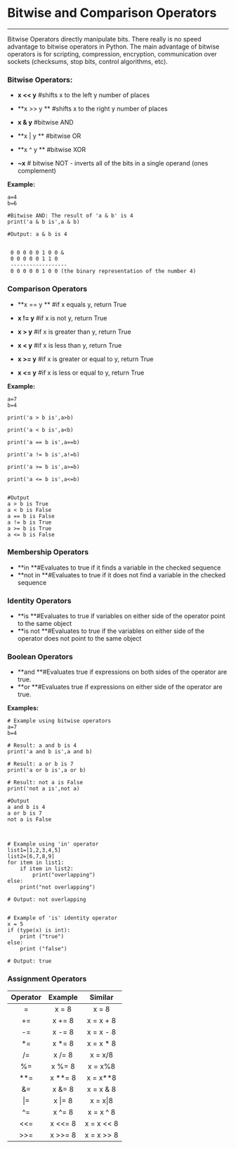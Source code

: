 # Bitwise and Comparison Operators

---

Bitwise Operators directly manipulate bits. There really is no speed advantage to bitwise operators in Python. The main advantage of bitwise operators is for scripting, compression, encryption, communication over sockets \(checksums, stop bits, control algorithms, etc\).

### Bitwise Operators:

* **x &lt;&lt; y**     \#shifts x to the left y number of places​

* **x &gt;&gt; y **    \#shifts x to the right y number of places​

* **x & y**       \#bitwise AND​

* **x \| y **       \#bitwise OR

* **x ^ y **      \#bitwise XOR

* **~x**          \# bitwise NOT - inverts all of the bits in a single operand \(ones complement\)

**Example:**

```
a=4
b=6

#Bitwise AND: The result of 'a & b' is 4
print('a & b is',a & b)

#Output: a & b is 4


 0 0 0 0 0 1 0 0 &
 0 0 0 0 0 1 1 0
 ------------------
 0 0 0 0 0 1 0 0 (the binary representation of the number 4)
```

### Comparison Operators

* **x == y **    \#if x equals y, return True​

* **x != y**      \#if x is not y, return True​

* **x &gt; y**       \#if x is greater than y, return True​

* **x &lt; y**       \#if x is less than y, return True​

* **x &gt;= y**     \#if x is greater or equal to y, return True​

* **x &lt;= y**     \#if x is less or equal to y, return True

**Example:**

```
a=7
b=4

print('a > b is',a>b)

print('a < b is',a<b)

print('a == b is',a==b)

print('a != b is',a!=b)

print('a >= b is',a>=b)

print('a <= b is',a<=b)


#Output
a > b is True
a < b is False
a == b is False
a != b is True
a >= b is True
a <= b is False
```

### Membership Operators

* **in            **\#Evaluates to true if it finds a variable in the checked sequence
* **not in     **\#Evaluates to true if it does not find a variable in the checked sequence

### Identity Operators

* **is             **\#Evaluates to true if variables on either side of the operator point to the same object 
* **is not      **\#Evaluates to true if the variables on either side of the operator does not point to the same object

### Boolean Operators

* **and         **\#Evaluates true if expressions on both sides of the operator are true. 
* **or            **\#Evaluates true if expressions on either side of the operator are true.

**Examples:**

```
# Example using bitwise operators
a=7
b=4

# Result: a and b is 4
print('a and b is',a and b)

# Result: a or b is 7
print('a or b is',a or b)

# Result: not a is False
print('not a is',not a)

#Output
a and b is 4
a or b is 7
not a is False



# Example using 'in' operator
list1=[1,2,3,4,5]
list2=[6,7,8,9]
for item in list1:
    if item in list2:
        print("overlapping")      
else:
    print("not overlapping")

# Output: not overlapping


# Example of 'is' identity operator
x = 5
if (type(x) is int):
    print ("true")
else:
    print ("false")

# Output: true
```

### Assignment Operators

| Operator | Example | Similar |
| :---: | :---: | :---: |
| = | x = 8 | x = 8 |
| += | x += 8 | x = x + 8 |
| -= | x -= 8 | x = x - 8 |
| \*= | x \*= 8 | x = x \* 8 |
| /= | x /= 8 | x = x/8 |
| %= | x %= 8 | x = x%8 |
| \*\*= | x \*\*= 8 | x = x\*\*8 |
| &= | x &= 8 | x = x & 8 |
| &#124;= | x &#124;= 8 | x = x&#124;8 |
| ^= | x ^= 8 | x = x ^ 8 |
| &lt;&lt;= | x &lt;&lt;= 8 | x = x &lt;&lt; 8 |
| &gt;&gt;= | x &gt;&gt;= 8 | x = x &gt;&gt; 8 |



